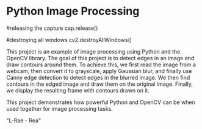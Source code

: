 # Python Image Processing

#releasing the capture 
cap.release() 
  
#destroying all windows 
cv2.destroyAllWindows() 


This project is an example of image processing using Python and the OpenCV library. 
The goal of this project is to detect edges in an image and draw contours around them. 
To achieve this, we first read the image from a webcam, then convert it to grayscale, apply Gaussian blur, and finally use Canny edge detection to detect edges in the blurred image. We then find contours in the edged image and draw them on the original image. Finally, we display the resulting frame with contours drawn on it. 

This project demonstrates how powerful Python and OpenCV can be when used together for image processing tasks.

"L-Rae - Rea"
